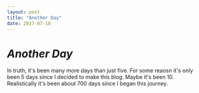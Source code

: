 ```yaml
---
layout: post
title: "Another Day"
date: 2017-07-18
---
```


# *Another Day*

In truth, it's been many more days than just five. For some reaosn it's only been 5 days since I decided to make this blog. Maybe it's been 10. Realistically it's been about 700 days
since I began this journey. 